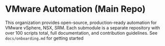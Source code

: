 # VMware Automation (Main Repo)

This organization provides open-source, production-ready automation for VMware vSphere, NSX, SRM.
Each submodule is a separate repository with over 100 scripts total, full documentation, and contribution guidelines.
See `docs/onboarding.md` for getting started
